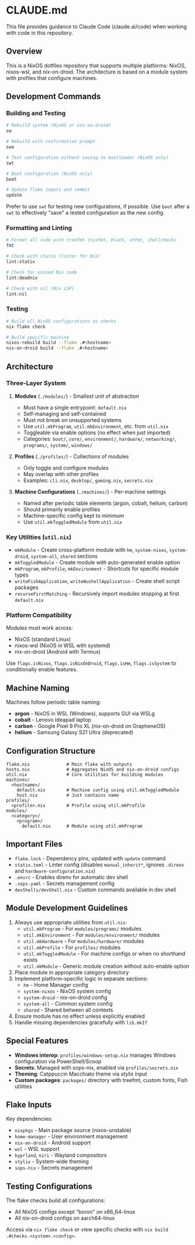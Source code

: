 # CLAUDE.md

This file provides guidance to Claude Code (claude.ai/code) when working with code in this repository.

## Overview

This is a NixOS dotfiles repository that supports multiple platforms: NixOS, nixos-wsl, and nix-on-droid. The architecture is based on a module system with profiles that configure machines.

## Development Commands

### Building and Testing

```bash
# Rebuild system (NixOS or nix-on-droid)
sw

# Rebuild with confirmation prompt
swa

# Test configuration without saving to bootloader (NixOS only)
swt

# Boot configuration (NixOS only)
boot

# Update flake inputs and commit
update
```

Prefer to use `swt` for testing new configurations, if possible. Use `boot` after a `swt` to effectively "save" a tested configuration as the new config.

### Formatting and Linting

```bash
# Format all code with treefmt (nixfmt, black, shfmt, shellcheck)
fmt

# Check with statix (linter for Nix)
lint:statix

# Check for unused Nix code
lint:deadnix

# Check with nil (Nix LSP)
lint:nil
```

### Testing

```bash
# Build all NixOS configurations as checks
nix flake check

# Build specific machine
nixos-rebuild build --flake .#<hostname>
nix-on-droid build --flake .#<hostname>
```

## Architecture

### Three-Layer System

1. **Modules** (`./modules/`) - Smallest unit of abstraction
   - Must have a single entrypoint: `default.nix`
   - Self-managing and self-contained
   - Must not break on unsupported systems
   - Use `util.mkProgram`, `util.mkEnvironment`, etc. from `util.nix`
   - Toggleable via enable options (no effect when just imported)
   - Categories: `boot/`, `core/`, `environment/`, `hardware/`, `networking/`, `programs/`, `system/`, `windows/`

2. **Profiles** (`./profiles/`) - Collections of modules
   - Only toggle and configure modules
   - May overlap with other profiles
   - Examples: `cli.nix`, `desktop/`, `gaming.nix`, `secrets.nix`

3. **Machine Configurations** (`./machines/`) - Per-machine settings
   - Named after periodic table elements (argon, cobalt, helium, carbon)
   - Should primarily enable profiles
   - Machine-specific config kept to minimum
   - Use `util.mkToggledModule` from `util.nix`

### Key Utilities (`util.nix`)

- `mkModule` - Create cross-platform module with `hm`, `system-nixos`, `system-droid`, `system-all`, `shared` sections
- `mkToggledModule` - Create module with auto-generated enable option
- `mkProgram`, `mkProfile`, `mkEnvironment` - Shortcuts for specific module types
- `writeFishApplication`, `writeNushellApplication` - Create shell script packages
- `recurseFirstMatching` - Recursively import modules stopping at first `default.nix`

### Platform Compatibility

Modules must work across:

- NixOS (standard Linux)
- nixos-wsl (NixOS in WSL with systemd)
- nix-on-droid (Android with Termux)

Use `flags.isNixos`, `flags.isNixOnDroid`, `flags.isHm`, `flags.isSystem` to conditionally enable features.

## Machine Naming

Machines follow periodic table naming:

- **argon** - NixOS in WSL (Windows), supports GUI via WSLg
- **cobalt** - Lenovo Ideapad laptop
- **carbon** - Google Pixel 9 Pro XL (nix-on-droid on GrapheneOS)
- **helium** - Samsung Galaxy S21 Ultra (deprecated)

## Configuration Structure

```
flake.nix              # Main flake with outputs
hosts.nix              # Aggregates NixOS and nix-on-droid configs
util.nix               # Core utilities for building modules
machines/
  <hostname>/
    default.nix        # Machine config using util.mkToggledModule
    host.nix           # Just contains name
profiles/
  <profile>.nix        # Profile using util.mkProfile
modules/
  <category>/
    <program>/
      default.nix      # Module using util.mkProgram
```

## Important Files

- `flake.lock` - Dependency pins, updated with `update` command
- `statix.toml` - Linter config (disables `manual_inherit*`, ignores `.direnv` and `hardware-configuration.nix`)
- `.envrc` - Enables direnv for automatic dev shell
- `.sops.yaml` - Secrets management config
- `devShells/devShell.nix` - Custom commands available in dev shell

## Module Development Guidelines

1. Always use appropriate utilities from `util.nix`:
   - `util.mkProgram` - For `modules/programs/` modules
   - `util.mkEnvironment` - For `modules/environment/` modules
   - `util.mkHardware` - For `modules/hardware/` modules
   - `util.mkProfile` - For `profiles/` modules
   - `util.mkToggledModule` - For machine configs or when no shorthand exists
   - `util.mkModule` - Generic module creation without auto-enable option
2. Place module in appropriate category directory
3. Implement platform-specific logic in separate sections:
   - `hm` - Home Manager config
   - `system-nixos` - NixOS system config
   - `system-droid` - nix-on-droid config
   - `system-all` - Common system config
   - `shared` - Shared between all contexts
4. Ensure module has no effect unless explicitly enabled
5. Handle missing dependencies gracefully with `lib.mkIf`

## Special Features

- **Windows interop**: `profiles/windows-setup.nix` manages Windows configuration via PowerShell/Scoop
- **Secrets**: Managed with sops-nix, enabled via `profiles/secrets.nix`
- **Theming**: Catppuccin Macchiato theme via stylix input
- **Custom packages**: `packages/` directory with treefmt, custom fonts, Fish utilities

## Flake Inputs

Key dependencies:

- `nixpkgs` - Main package source (nixos-unstable)
- `home-manager` - User environment management
- `nix-on-droid` - Android support
- `wsl` - WSL support
- `hyprland`, `niri` - Wayland compositors
- `stylix` - System-wide theming
- `sops-nix` - Secrets management

## Testing Configurations

The flake checks build all configurations:

- All NixOS configs except "boron" on x86_64-linux
- All nix-on-droid configs on aarch64-linux

Access via `nix flake check` or view specific checks with `nix build .#checks.<system>.<config>`.
